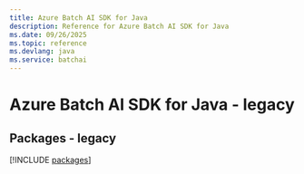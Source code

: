 ```yaml
---
title: Azure Batch AI SDK for Java
description: Reference for Azure Batch AI SDK for Java
ms.date: 09/26/2025
ms.topic: reference
ms.devlang: java
ms.service: batchai
---
```

# Azure Batch AI SDK for Java - legacy
## Packages - legacy
[!INCLUDE [packages](batch-ai-index.md)]